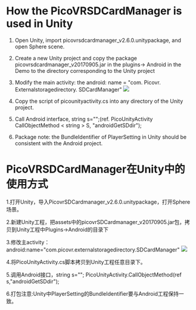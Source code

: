 # How the PicoVRSDCardManager is used in Unity
1. Open Unity, import picovrsdcardmanager_v2.6.0.unitypackage, and open Sphere scene.

2. Create a new Unity project and copy the package picovrsdcardmanager_v20170905.jar in the plugins-> Android in the Demo to the directory corresponding to the Unity project

3. Modify the main activity: the android: name = "com. Picovr. Externalstoragedirectory. SDCardManager"
![](https://github.com/PicoSupport/SDCardManager/blob/master/assets/01.png)

4. Copy the script of picounityactivity.cs into any directory of the Unity project.

5. Call Android interface, string s="";(ref. PicoUnityActivity CallObjectMethod < string >
S, "androidGetSDdir");

6. Package note: the BundleIdentifier of PlayerSetting in Unity should be consistent with the Android project.

# PicoVRSDCardManager在Unity中的使用方式

1.打开Unity，导入PicovrSDCardmanager_v2.6.0.unitypackage，打开Sphere场景。

2.新建Unity工程，把assets中的picovrSDCardmanager_v20170905.jar包，拷贝到Unity工程中Plugins->Android的目录下

3.修改主activity：android:name="com.picovr.externalstoragedirectory.SDCardManager"
![](https://github.com/PicoSupport/SDCardManager/blob/master/assets/01.png)

4.将PicoUnityActivity.cs脚本拷贝到Unity工程任意目录下。

5.调用Android接口，string s=""; PicoUnityActivity.CallObjectMethod<string>(ref
   s,"androidGetSDdir");

6.打包注意:Unity中PlayerSetting的BundleIdentifier要与Android工程保持一致。
